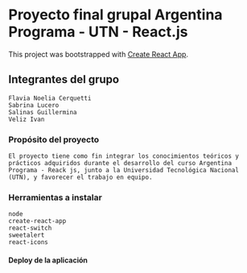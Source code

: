 # Proyecto final grupal Argentina Programa - UTN - React.js

This project was bootstrapped with [Create React App](https://github.com/facebook/create-react-app).

## Integrantes del grupo

    Flavia Noelia Cerquetti
    Sabrina Lucero
    Salinas Guillermina
    Veliz Ivan

### Propósito del proyecto

    El proyecto tiene como fin integrar los conocimientos teóricos y prácticos adquiridos durante el desarrollo del curso Argentina Programa - Reack js, junto a la Universidad Tecnológica Nacional (UTN), y favorecer el trabajo en equipo.

 ### Herramientas a instalar
    
    node
    create-react-app
    react-switch
    sweetalert
    react-icons

#### Deploy de la aplicación

